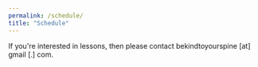 ```yaml
---
permalink: /schedule/
title: "Schedule"
---
```


If you're interested in lessons, then please contact bekindtoyourspine [at] gmail [.] com.



<!--

**Note**: Your lesson will be confirmed once we've had a brief phone chat.

<div class="calendly-inline-widget" data-url="https://calendly.com/bekindtoyourspine/alexander-technique-lesson" style="min-width:320px;height:700px;"></div>
<script type="text/javascript" src="https://assets.calendly.com/assets/external/widget.js" async></script>

-->


